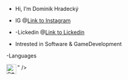 - Hi, I’m Dominik Hradecký

- IG @[Link to Instagram](https://www.instagram.com/dominiksbtr/?hl=en)
- -Lickedin @[Link to Lickedin](https://www.linkedin.com/in/dominik-hradeck%C3%BD-700162225/)
- Intrested in Software & GameDevelopment

-Languages
<link rel="icon" type="image/png" href="![image](https://user-images.githubusercontent.com/48279442/140417507-b3c6cf93-4ae8-49fa-be2f-0dac6efb54b6.png)" sizes="16x16">
<img align="left" alt="C#" width="26px" src="<img align="left" alt="python" width="26px" src="https://upload.wikimedia.org/wikipedia/commons/4/4f/Csharp_Logo.png" /> " />
